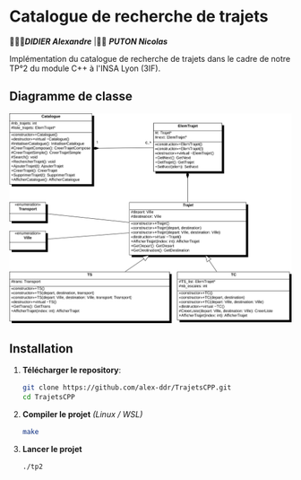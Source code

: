 # Catalogue de recherche de trajets
🧎‍♂️‍➡️***DIDIER Alexandre***  |🧍‍♂️ ***PUTON Nicolas***

Implémentation du catalogue de recherche de trajets dans le cadre de notre TP°2 du module C++ à l'INSA Lyon (3IF).

## Diagramme de classe
![Diagramme de classe](/Assets/diag.svg)

## Installation
1. **Télécharger le repository**:
   ```bash
   git clone https://github.com/alex-ddr/TrajetsCPP.git
   cd TrajetsCPP

2. **Compiler le projet** *(Linux / WSL)*
    ```bash
    make

3. **Lancer le projet**
    ```bash
    ./tp2  
